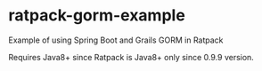 ratpack-gorm-example
====================

Example of using Spring Boot and Grails GORM in Ratpack

Requires Java8+ since Ratpack is Java8+ only since 0.9.9 version.
